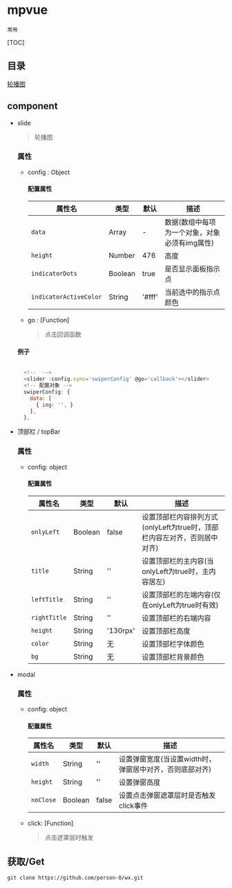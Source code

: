 # mpvue 
`常用`

[TOC]

## 目录
[轮播图](#slide)

## component
  
  + slide
    > 轮播图 
    ### 属性
      - config : Object  
      
        #### 配置属性 
      
          |属性名|类型|默认|描述|
          |------|-----|------|-------|
          | `data` | Array | - | 数据(数组中每项为一个对象，对象必须有img属性) |
          | `height` | Number | 476 | 高度 |
          | `indicatorDots` | Boolean | true | 是否显示面板指示点 |
          | `indicatorActiveColor` | String | '#fff' | 当前选中的指示点颜色 |

      - go : [Function] 
        > 点击回调函数

    #### 例子 
    ```js

      <!--  -->
      <slider :config.sync='swiperConfig' @go='callback'></slider>
      <!-- 配置对象 -->
      swiperConfig: {
        data: [
          { img: '', }
        ],
      },

    ```

  + 顶部栏 / topBar
    ### 属性
      - config: object
      
        #### 配置属性 
      
          |属性名|类型|默认|描述|
          |------|-----|------|-------|
          | `onlyLeft` | Boolean | false | 设置顶部栏内容排列方式(onlyLeft为true时，顶部栏内容左对齐，否则居中对齐) |
          | `title` | String | '' | 设置顶部栏的主内容(当onlyLeft为true时，主内容居左) |
          | `leftTitle` | String | '' | 设置顶部栏的左端内容(仅在onlyLeft为true时有效) |
          | `rightTitle` | String | '' | 设置顶部栏的右端内容 |
          | `height` | String | '130rpx' | 设置顶部栏高度 |
          | `color` | String | 无 | 设置顶部栏字体颜色 |
          | `bg` | String | 无 | 设置顶部栏背景颜色 |
 
  + modal 
    ### 属性
      - config: object
      
        #### 配置属性 

          |属性名|类型|默认|描述|
          |------|-----|------|-------|
          | `width` | String | '' | 设置弹窗宽度(当设置width时，弹窗居中对齐，否则底部对齐) |
          | `height` | String | '' | 设置弹窗高度 |
          | `noClose` | Boolean | false | 设置点击弹窗遮罩层时是否触发click事件 |

      - click: [Function]
        > 点击遮罩层时触发

## 获取/Get 
`git clone https://github.com/person-0/wx.git`
